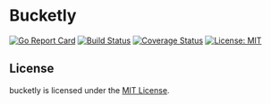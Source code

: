# Bucketly 
[![Go Report Card](https://goreportcard.com/badge/github.com/vcraescu/bucketly)](https://goreportcard.com/report/github.com/vcraescu/bucketly)
[![Build Status](https://travis-ci.com/vcraescu/bucketly.svg?branch=master)](https://travis-ci.com/vcraescu/bucketly)
[![Coverage Status](https://coveralls.io/repos/github/vcraescu/bucketly/badge.svg?branch=master&kill_cache=1)](https://coveralls.io/github/vcraescu/bucketly?branch=master)
[![License: MIT](https://img.shields.io/badge/License-MIT-yellow.svg)](https://opensource.org/licenses/MIT)

## License

bucketly is licensed under the [MIT License](LICENSE).

